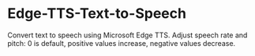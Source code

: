 # Edge-TTS-Text-to-Speech
Convert text to speech using Microsoft Edge TTS. Adjust speech rate and pitch: 0 is default, positive values increase, negative values decrease.
